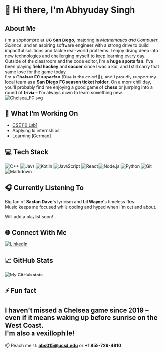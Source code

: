 # 👋 Hi there, I'm Abhyuday Singh
## About Me
I'm a sophomore at **UC San Diego**, majoring in *Mathematics and Computer Science*, and an aspiring software engineer with a strong drive to build impactful solutions and tackle real-world problems. I enjoy diving deep into new technologies and challenging myself to keep learning every day.
Outside of the classroom and the code editor, I'm a **huge sports fan**. I've been playing **field hockey** and **soccer** since I was a kid, and I still carry that same love for the game today.  
I'm a **Chelsea FC superfan** (Blue is the color! 💙), and I proudly support my local team as a **San Diego FC season ticket holder**. On a more chill day, you'll probably find me enjoying a good game of **chess** or jumping into a round of **trivia** – I'm always down to learn something new.
![Chelsea_FC svg](https://github.com/user-attachments/assets/96d82309-817b-472c-a766-3a7809973de6)
## 🔭 What I'm Working On
- [CSE110 Lab1](https://github.com/Abhyuday180/cse110lab1/blob/main/README.md)
- Applying to internships
- Learning [German]
## 💻 Tech Stack
![C++](https://img.shields.io/badge/-C++-00599C?style=flat-square&logo=cplusplus&logoColor=white)
![Java](https://img.shields.io/badge/-Java-007396?style=flat-square&logo=java&logoColor=white)
![Kotlin](https://img.shields.io/badge/-Kotlin-7F52FF?style=flat-square&logo=kotlin&logoColor=white)
![JavaScript](https://img.shields.io/badge/-JavaScript-F7DF1E?style=flat-square&logo=javascript&logoColor=black)
![React](https://img.shields.io/badge/-React-61DAFB?style=flat-square&logo=react&logoColor=black)
![Node.js](https://img.shields.io/badge/-Node.js-339933?style=flat-square&logo=node.js&logoColor=white)
![Python](https://img.shields.io/badge/-Python-3776AB?style=flat-square&logo=python&logoColor=white)
![Git](https://img.shields.io/badge/-Git-F05032?style=flat-square&logo=git&logoColor=white)
![Markdown](https://img.shields.io/badge/-Markdown-000000?style=flat-square&logo=markdown&logoColor=white)
## 🎧 Currently Listening To
Big fan of **Santan Dave**'s lyricism and **Lil Wayne**'s timeless flow.  
Music keeps me focused while coding and hyped when I'm out and about.

Will add a playlist soon!

## 🌐 Connect With Me
[![LinkedIn](https://img.shields.io/badge/-LinkedIn-0077B5?style=flat-square&logo=linkedin&logoColor=white)](https://linkedin.com/in/abhyuday-singh-3b6027307/)
## 📈 GitHub Stats
![My GitHub stats](https://github-readme-stats.vercel.app/api?username=abhyuday180&show_icons=true&theme=radical)
## ⚡ Fun fact
I haven't missed a Chelsea game since 2019 – even if it means waking up before sunrise on the West Coast.  
I'm also a vexillophile!
---
📫 Reach me at: **abs015@ucsd.edu** or **+1 858-729-4810**
